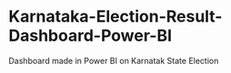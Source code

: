 # Karnataka-Election-Result-Dashboard-Power-BI
Dashboard made in Power BI on Karnatak State Election
